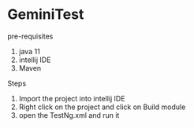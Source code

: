 # GeminiTest
pre-requisites 
1. java 11
2. intellij IDE
3. Maven

Steps
1. Import the project into intellij IDE
2. Right click on the project and click on Build module
3. open the TestNg.xml and run it

